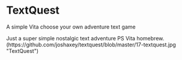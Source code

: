# TextQuest
A simple Vita choose your own adventure text game
<p>
Just a super simple nostalgic text adventure PS Vita homebrew.
(https://github.com/joshaxey/textquest/blob/master/17-textquest.jpg "TextQuest")
